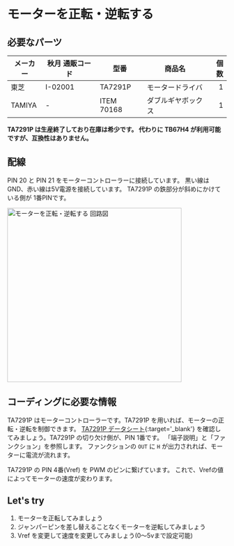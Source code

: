 # モーターを正転・逆転する

## 必要なパーツ

| メーカー | 秋月 通販コード | 型番 | 商品名 | 個数 |
|--|--|--|--|--:|
| 東芝 | I-02001 | TA7291P | モータードライバ | 1 |
| TAMIYA | - | ITEM 70168 | ダブルギヤボックス | 1 |

**TA7291P は生産終了しており在庫は希少です。 代わりに TB67H4 が利用可能ですが、互換性はありません。**

## 配線

PIN 20 と PIN 21 をモーターコントローラーに接続しています。
黒い線は GND、赤い線は5V電源を接続しています。
TA7291P の鉄部分が斜めにかけている側が 1番PINです。

<img src='https://raw.githubusercontent.com/libertyfish-co/ruby-hw/master/images/motor_forward_and_back.png' alt='モーターを正転・逆転する 回路図' width="400" />

## コーディングに必要な情報

TA7291P はモーターコントローラーです。TA7291P を用いれば、モーターの正転・逆転を制御できます。
[TA7291P データシート](https://toshiba.semicon-storage.com/info/docget.jsp?did=16127&prodName=TA7291P){:target='_blank'} を確認してみましょう。TA7291P の切り欠け側が、PIN 1番です。
「端子説明」と「ファンクション」を参照します。
ファンクションの `OUT` に `H` が出力されれば、モーターに電流が流れます。

TA7291P の PIN 4番(Vref) を PWM のピンに繋げています。
これで、Vrefの値によってモーターの速度が変わります。

## Let's try

1. モーターを正転してみましょう
1. ジャンパーピンを差し替えることなくモーターを逆転してみましょう
1. Vref を変更して速度を変更してみましょう(0〜5vまで設定可能)
